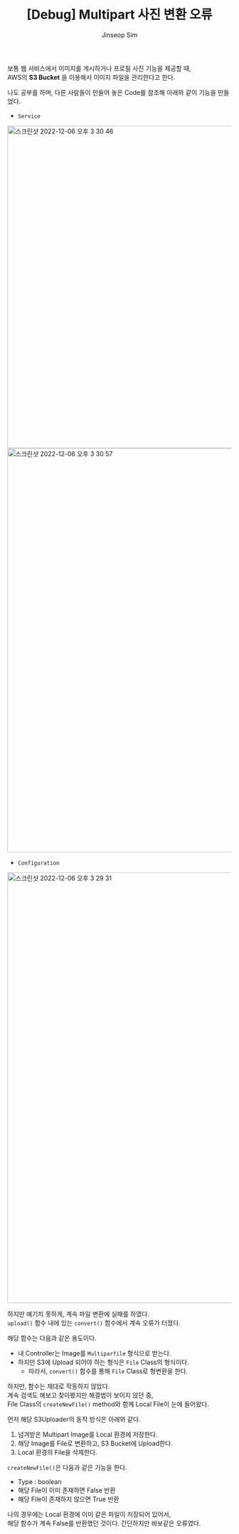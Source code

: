 ﻿---
layout: post
title: "[Debug] Multipart 사진 변환 오류"
categories: ToyProject
tags: [devops]
author:
  - Jinseop Sim
---
보통 웹 서비스에서 이미지를 게시하거나 프로필 사진 기능을 제공할 때,  
AWS의 __S3 Bucket__ 을 이용해서 이미지 파일을 관리한다고 한다.  

나도 공부를 하며, 다른 사람들이 만들어 놓은 Code를 참조해 아래와 같이 기능을 만들었다.  
- ```Service```  
<img width="723" alt="스크린샷 2022-12-06 오후 3 30 46" src="https://user-images.githubusercontent.com/71700079/205838378-946bea7a-8706-49c9-b024-d0a2c197d073.png">  
<img width="906" alt="스크린샷 2022-12-06 오후 3 30 57" src="https://user-images.githubusercontent.com/71700079/205838392-40e91a18-c1d7-4370-a80b-762c05f96ecf.png">  

- ```Configuration```  
<img width="965" alt="스크린샷 2022-12-06 오후 3 29 31" src="https://user-images.githubusercontent.com/71700079/205838353-a240e658-f2c2-42ee-aee0-5804423c588e.png">  

하지만 예기치 못하게, 계속 파일 변환에 실패를 하였다.  
```upload()``` 함수 내에 있는 ```convert()``` 함수에서 계속 오류가 터졌다.  

해당 함수는 다음과 같은 용도이다.  
- 내 Controller는 Image를 ```Multiparfile``` 형식으로 받는다.
- 하지만 S3에 Upload 되어야 하는 형식은 ```File``` Class의 형식이다.
  - 따라서, ```convert()``` 함수를 통해 ```File``` Class로 형변환을 한다.  

하지만, 함수는 제대로 작동하지 않았다.  
계속 검색도 해보고 찾아봤지만 해결법이 보이지 않던 중,  
File Class의 ```createNewFile()``` method와 함께 Local File이 눈에 들어왔다.  

먼저 해당 S3Uploader의 동작 방식은 아래와 같다.
1. 넘겨받은 Multipart Image를 Local 환경에 저장한다.
2. 해당 Image를 File로 변환하고, S3 Bucket에 Upload한다.
3. Local 환경의 File을 삭제한다.  

```createNewFile()```은 다음과 같은 기능을 한다.
- Type : boolean
- 해당 File이 이미 존재하면 False 반환
- 해당 File이 존재하지 않으면 True 반환

나의 경우에는 Local 환경에 이미 같은 파일이 저장되어 있어서,  
해당 함수가 계속 False를 반환했던 것이다. 간단하지만 바보같은 오류였다.  